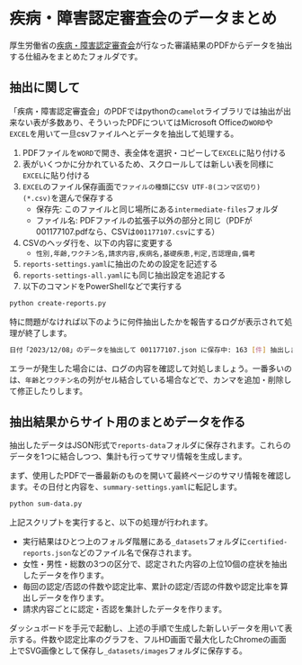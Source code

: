 # 疾病・障害認定審査会のデータまとめ

厚生労働省の[疾病・障害認定審査会](https://www.mhlw.go.jp/stf/shingi/shingi-shippei_127696_00001.html)が行なった審議結果のPDFからデータを抽出する仕組みをまとめたフォルダです。

## 抽出に関して

「疾病・障害認定審査会」のPDFではpythonの`camelot`ライブラリでは抽出が出来ない表が多数あり、そういったPDFについてはMicrosoft Officeの`WORD`や`EXCEL`を用いて一旦csvファイルへとデータを抽出して処理する。

1. PDFファイルを`WORD`で開き、表全体を選択・コピーして`EXCEL`に貼り付ける
1. 表がいくつかに分かれているため、スクロールしては新しい表を同様に`EXCEL`に貼り付ける
1. `EXCEL`のファイル保存画面で`ファイルの種類`に`CSV UTF-8(コンマ区切り) (*.csv)`を選んで保存する
    * 保存先: このファイルと同じ場所にある`intermediate-files`フォルダ
    * ファイル名: PDFファイルの拡張子以外の部分と同じ（PDFが001177107.pdfなら、CSVは`001177107.csv`にする）
1. CSVのヘッダ行を、以下の内容に変更する
    * `性別,年齢,ワクチン名,請求内容,疾病名,基礎疾患,判定,否認理由,備考`
1. `reports-settings.yaml`に抽出のための設定を記述する
1. `reports-settings-all.yaml`にも同じ抽出設定を追記する
1. 以下のコマンドをPowerShellなどで実行する

```sh
python create-reports.py
```

特に問題がなければ以下のように何件抽出したかを報告するログが表示されて処理が終了します。

```sh
日付「2023/12/08」のデータを抽出して 001177107.json に保存中: 163 [件] 抽出しました
```

エラーが発生した場合には、ログの内容を確認して対処しましょう。一番多いのは、`年齢`と`ワクチン名`の列がセル結合している場合などで、カンマを追加・削除して修正したりします。

## 抽出結果からサイト用のまとめデータを作る

抽出したデータはJSON形式で`reports-data`フォルダに保存されます。これらのデータを1つに結合しつつ、集計も行ってサマリ情報を生成します。

まず、使用したPDFで一番最新のものを開いて最終ページのサマリ情報を確認します。その日付と内容を、`summary-settings.yaml`に転記します。

```sh
python sum-data.py
```

上記スクリプトを実行すると、以下の処理が行われます。

* 実行結果はひとつ上のフォルダ階層にある`_datasets`フォルダに`certified-reports.json`などのファイル名で保存されます。
* 女性・男性・総数の3つの区分で、認定された内容の上位10個の症状を抽出したデータを作ります。
* 毎回の認定/否認の件数や認定比率、累計の認定/否認の件数や認定比率を算出しデータを作ります。
* 請求内容ごとに認定・否認を集計したデータを作ります。

ダッシュボードを手元で起動し、上述の手順で生成した新しいデータを用いて表示する。件数や認定比率のグラフを、フルHD画面で最大化したChromeの画面上でSVG画像として保存し`_datasets/images`フォルダに保存する。
